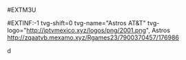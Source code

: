 #EXTM3U
 
 
 
#EXTINF:-1 tvg-shift=0 tvg-name="Astros AT&T" tvg-logo="http://iptvmexico.xyz/logos/png/2001.png", Astros
http://zqaatvb.mexamo.xyz/Rgames23/7900370457/176986


 d
